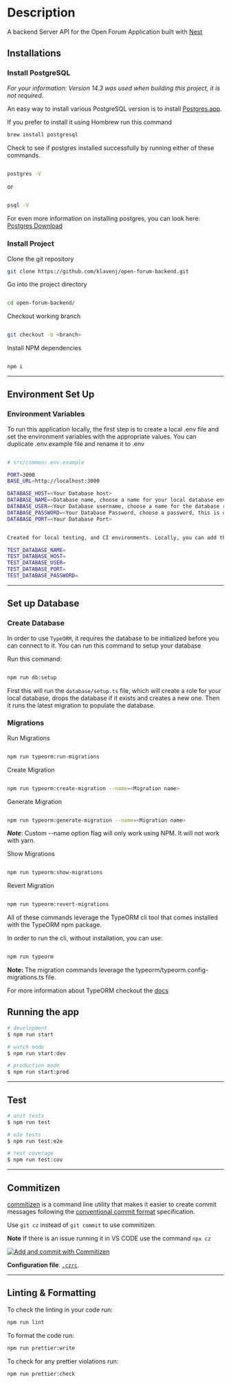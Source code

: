 # Description

A backend Server API for the Open Forum Application built with [Nest](https://github.com/nestjs/nest)

## Installations

### Install PostgreSQL

_For your information: Version 14.3 was used when building this project, it is not required._

An easy way to install various PostgreSQL version is to install [Postgres.app](https://postgresapp.com/).

If you prefer to install it using Hombrew run this command

```sh
brew install postgresql
```

Check to see if postgres installed successfully by running either of these commands.

```sh

postgres -V
```

or

```sh

psql -V
```

For even more information on installing postgres, you can look here: [Postgres Download](https://www.postgresql.org/download/)

### Install Project

Clone the git repository

```bash
git clone https://github.com/klavenj/open-forum-backend.git
```

Go into the project directory

```bash

cd open-forum-backend/
```

Checkout working branch

```bash

git checkout -b <branch>
```

Install NPM dependencies

```bash

npm i
```

---

## Environment Set Up

### Environment Variables

To run this application locally, the first step is to create a local .env file and set the environment variables with the appropriate values. You can duplicate .env.example file and rename it to .env

```bash

# src/common/.env.example

PORT=3000
BASE_URL=http://localhost:3000

DATABASE_HOST=<Your Database host>
DATABASE_NAME=<Database name, choose a name for your local database environment, this will be created automatically, when running the db:setup command>
DATABASE_USER=<Your Database username, choose a name for the database role. A role will be created automatically based on what you add here>
DATABASE_PASSWORD=<Your Database Password, choose a password, this is optional when creating a role for your local database>
DATABASE_PORT=<Your Database Port>


Created for local testing, and CI environments. Locally, you can add the same values as above. But these values will be different when running tests in the github actions workflow.

TEST_DATABASE_NAME=
TEST_DATABASE_HOST=
TEST_DATABASE_USER=
TEST_DATABASE_PORT=
TEST_DATABASE_PASSWORD=

```

---

## Set up Database

### Create Database

In order to use `TypeORM`, it requires the database to be initialized before you can connect to it. You can run this command to setup your database

Run this command:

```bash

npm run db:setup
```

First this will run the `database/setup.ts` file, which will create a role for your local database, drops the database if it exists and creates a new one. Then it runs the latest migration to populate the database.

### Migrations

Run Migrations

```bash

npm run typeorm:run-migrations
```

Create Migration

```bash

npm run typeorm:create-migration --name=<Migration name>
```

Generate Migration

```bash

npm run typeorm:generate-migration --name=<Migration name>
```

**_Note_**: Custom --name option flag will only work using NPM. It will not work with yarn.

Show Migrations

```bash

npm run typeorm:show-migrations
```

Revert Migration

```bash

npm run typeorm:revert-migrations
```

All of these commands leverage the TypeORM cli tool that comes installed with the TypeORM npm package.

In order to run the cli, without installation, you can use:

```bash

npm run typeorm
```

**Note:** The migration commands leverage the typeorm/typeorm.config-migrations.ts file.

For more information about TypeORM checkout the [docs](https://typeorm.io/)

## Running the app

```bash
# development
$ npm run start

# watch mode
$ npm run start:dev

# production mode
$ npm run start:prod
```

---

## Test

```bash
# unit tests
$ npm run test

# e2e tests
$ npm run test:e2e

# test coverage
$ npm run test:cov
```

---

## Commitizen

[commitizen](https://github.com/commitizen/cz-cli) is a command line utility that makes it easier to create commit messages following the [conventional commit format](https://conventionalcommits.org) specification.

Use `git cz` instead of `git commit` to use commitizen.

**Note** If there is an issue running it in VS CODE use the command `npx cz`

[![Add and commit with Commitizen](https://github.com/commitizen/cz-cli/raw/master/meta/screenshots/add-commit.png)](https://github.com/commitizen/cz-cli/raw/master/meta/screenshots/add-commit.png)

**Configuration file**: [`.czrc`](./.czrc).

---

## Linting & Formatting

To check the linting in your code run:

```bash
npm run lint
```

To format the code run:

```bash
npm run prettier:write
```

To check for any prettier violations run:

```bash
npm run prettier:check
```
